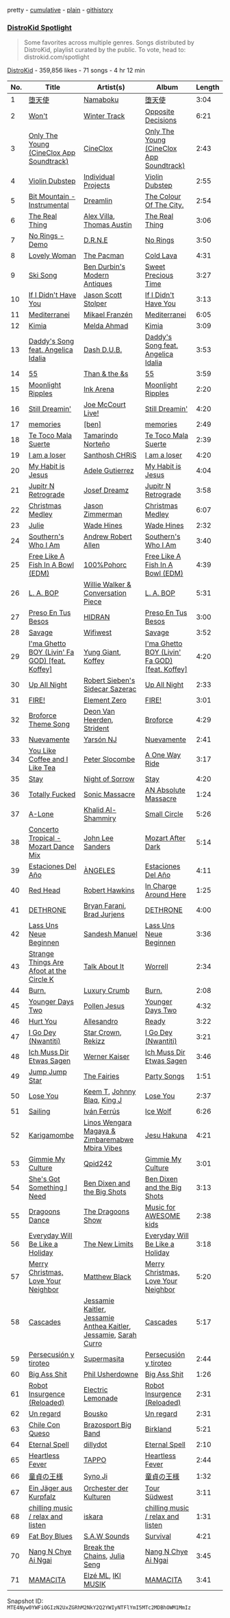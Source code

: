 pretty - [cumulative](/playlists/cumulative/5uUVyS9PTP8pXBi5nuwLZP.md) - [plain](/playlists/plain/5uUVyS9PTP8pXBi5nuwLZP) - [githistory](https://github.githistory.xyz/mackorone/spotify-playlist-archive/blob/main/playlists/plain/5uUVyS9PTP8pXBi5nuwLZP)

### [DistroKid Spotlight](https://open.spotify.com/playlist/5uUVyS9PTP8pXBi5nuwLZP)

> Some favorites across multiple genres\. Songs distributed by DistroKid, playlist curated by the public\. To vote, head to: distrokid.com/spotlight

[DistroKid](https://open.spotify.com/user/bxv6myddmviz546hlcxia9t5g) - 359,856 likes - 71 songs - 4 hr 12 min

| No. | Title | Artist(s) | Album | Length |
|---|---|---|---|---|
| 1 | [堕天使](https://open.spotify.com/track/4Oxtw7b9XytF8M3BTXCqaS) | [Namaboku](https://open.spotify.com/artist/6EiTorLwzY6VzBlQtL80YE) | [堕天使](https://open.spotify.com/album/0g8eU6wSEgXoBQaDBuKo4U) | 3:04 |
| 2 | [Won't](https://open.spotify.com/track/2gpLzsfjnLk5f3I3YYr0Fu) | [Winter Track](https://open.spotify.com/artist/57B462CBKwDZGjJFXcSoLO) | [Opposite Decisions](https://open.spotify.com/album/1OuWDFpiE1UEg8n1C2pp7J) | 6:21 |
| 3 | [Only The Young \(CineClox App Soundtrack\)](https://open.spotify.com/track/2Wwveqheaz0VaGIaM3s5xl) | [CineClox](https://open.spotify.com/artist/7unDIRZkXXJOckQLqMBkSj) | [Only The Young \(CineClox App Soundtrack\)](https://open.spotify.com/album/1kfTdTE9v4VdrsaqGBssqG) | 2:43 |
| 4 | [Violin Dubstep](https://open.spotify.com/track/2zYOpBElMWpjFwMxljLNfS) | [Individual Projects](https://open.spotify.com/artist/6bvy2SdZv1Qff67maax86Q) | [Violin Dubstep](https://open.spotify.com/album/42i1AD55Sfv5NjnroBMlqZ) | 2:55 |
| 5 | [Bit Mountain \- Instrumental](https://open.spotify.com/track/55ASimTwmFEGHPWaT8qHOg) | [Dreamlin](https://open.spotify.com/artist/3h6xqkKtjxSmrQBpCXJYnq) | [The Colour Of The City.](https://open.spotify.com/album/62tZffCRsiF1wSML5EE5d0) | 2:54 |
| 6 | [The Real Thing](https://open.spotify.com/track/2cyoeQBJJqztuLyytos0n8) | [Alex Villa](https://open.spotify.com/artist/0TL5quT3xyCmg6BGPiCsiw), [Thomas Austin](https://open.spotify.com/artist/68isQhzDhDaERWs5O28Y8W) | [The Real Thing](https://open.spotify.com/album/1fLkCtWy7nq7pfs69aUkRZ) | 3:06 |
| 7 | [No Rings \- Demo](https://open.spotify.com/track/6DXXuOZm7iq4xHkPdw5ylI) | [D.R.N.E](https://open.spotify.com/artist/2wRcu3EpX2DeW5XOySgUda) | [No Rings](https://open.spotify.com/album/3gF8QXDlGf5LRD0Ez7K5wU) | 3:50 |
| 8 | [Lovely Woman](https://open.spotify.com/track/4xfxKTTtxmsgcEfZJGSF6k) | [The Pacman](https://open.spotify.com/artist/4zOro8gRVSOHYsAp0kZQId) | [Cold Lava](https://open.spotify.com/album/6vGZmc3GTgWnrokj56mw4q) | 4:31 |
| 9 | [Ski Song](https://open.spotify.com/track/214ULrrMLbsaxCXdSlnT6v) | [Ben Durbin's Modern Antiques](https://open.spotify.com/artist/3YcTum2q0JhIv16gQdVVse) | [Sweet Precious Time](https://open.spotify.com/album/7JToVT6N6BvKYNT05RFEaF) | 3:27 |
| 10 | [If I Didn't Have You](https://open.spotify.com/track/56tykhc9iOJupJDtHHjmmZ) | [Jason Scott Stolper](https://open.spotify.com/artist/2InsX179RMklZFMuWuTlmO) | [If I Didn't Have You](https://open.spotify.com/album/6Y2cUfdsWE4lFYes3OwOCw) | 3:13 |
| 11 | [Mediterranei](https://open.spotify.com/track/7F1fcWhJ4caXg88cUJUc9w) | [Mikael Franzén](https://open.spotify.com/artist/52ZrQXo50Hd69Qx1lLBREJ) | [Mediterranei](https://open.spotify.com/album/2gRl3A762DXQA3357WMfse) | 6:05 |
| 12 | [Kimia](https://open.spotify.com/track/7y6hgRP1qSRS20qQ8hGKHZ) | [Melda Ahmad](https://open.spotify.com/artist/0SQdTHT31B1UlDSJpkdx5F) | [Kimia](https://open.spotify.com/album/1fT8ZvJjKBX8mjx0ZH6Iua) | 3:09 |
| 13 | [Daddy's Song feat\. Angelica Idalia](https://open.spotify.com/track/03Yit4l0bZgwgejTQIjeIR) | [Dash D.U.B.](https://open.spotify.com/artist/3IjymlI7EtFdNh6wsG9fyh) | [Daddy's Song feat\. Angelica Idalia](https://open.spotify.com/album/3MIMgYHky5eHVi5c0N3pC8) | 3:53 |
| 14 | [55](https://open.spotify.com/track/1rVI2H4fSNAdd5GT1of944) | [Than & the &s](https://open.spotify.com/artist/66nkf5pwrZSbTC9CGBi85L) | [55](https://open.spotify.com/album/1xXCWS1wDGDhCjGv1Y4hla) | 3:59 |
| 15 | [Moonlight Ripples](https://open.spotify.com/track/2jZamf9ZQZwt2qnnmyZcVE) | [Ink Arena](https://open.spotify.com/artist/2TqOILlj8fcnHretTzENwQ) | [Moonlight Ripples](https://open.spotify.com/album/3F9F9n4Yf4KWcnGDyioOaA) | 2:20 |
| 16 | [Still Dreamin'](https://open.spotify.com/track/0eYTv7fycoPnPAz0tzfhO8) | [Joe McCourt Live!](https://open.spotify.com/artist/6hOrTGdpII25w9mUDO5tf8) | [Still Dreamin'](https://open.spotify.com/album/1KCWNv8x7qqXFqEfYcECfx) | 4:20 |
| 17 | [memories](https://open.spotify.com/track/7AVXSZaNalF4tlE6RjURhH) | [\[ben\]](https://open.spotify.com/artist/5KynUKyXk4jxAdM82iOlOS) | [memories](https://open.spotify.com/album/1TrrnwXl6eOQM9Cgd7mzr1) | 2:49 |
| 18 | [Te Toco Mala Suerte](https://open.spotify.com/track/7sqNIkfIvCmagaPK7hN0Ae) | [Tamarindo Norteño](https://open.spotify.com/artist/08iGmnBkoG9wJxPUtoGX8n) | [Te Toco Mala Suerte](https://open.spotify.com/album/6N4kxXzR3yIgUaQSLhU8KP) | 2:39 |
| 19 | [I am a loser](https://open.spotify.com/track/74OI5ygzW1TMai6Ra3JjLD) | [Santhosh CHRiS](https://open.spotify.com/artist/6qBXD2mJ0LSdqX7GB7DKJn) | [I am a loser](https://open.spotify.com/album/5wJhiJOPti1JdIzvWhzTOL) | 4:20 |
| 20 | [My Habit is Jesus](https://open.spotify.com/track/4YMSXueQuODdzNmnWwW9et) | [Adele Gutierrez](https://open.spotify.com/artist/0pUggDyloC0BNZvB8FupXp) | [My Habit is Jesus](https://open.spotify.com/album/6FyPVVownmgyXfvNIldGrn) | 4:04 |
| 21 | [Jupitr N Retrograde](https://open.spotify.com/track/30QQWf1h7Ta638b34e6KNd) | [Josef Dreamz](https://open.spotify.com/artist/0twHLMelUaWU93xPcbdbhM) | [Jupitr N Retrograde](https://open.spotify.com/album/5VJnpNumIir0779nuRnekf) | 3:58 |
| 22 | [Christmas Medley](https://open.spotify.com/track/0rU14Logcd9bq6jKXX8FWi) | [Jason Zimmerman](https://open.spotify.com/artist/32aOY7csf8fQHk8muv9xuw) | [Christmas Medley](https://open.spotify.com/album/6chPGBhqZmB9sxrqRHcI3b) | 6:07 |
| 23 | [Julie](https://open.spotify.com/track/5o8bY4ELMJPA1iFdu4nNxM) | [Wade Hines](https://open.spotify.com/artist/20boI81KcEbTVIeTYl8p7P) | [Wade Hines](https://open.spotify.com/album/1N0yeBy5MdbxpwsKpklOFL) | 2:32 |
| 24 | [Southern's Who I Am](https://open.spotify.com/track/1DBAktyzLx0iyPZdZCI30N) | [Andrew Robert Allen](https://open.spotify.com/artist/4fxgrN0QP2oCEUgu9rgrt5) | [Southern's Who I Am](https://open.spotify.com/album/66RRjRcH525KSKHKZ16pGB) | 3:40 |
| 25 | [Free Like A Fish In A Bowl \(EDM\)](https://open.spotify.com/track/7lDYXw79gZCBzkdcwjvZkW) | [100%Pohorc](https://open.spotify.com/artist/3JwlohCDDKztv9Qlv6enSJ) | [Free Like A Fish In A Bowl \(EDM\)](https://open.spotify.com/album/6cv00dgUfOcQqzorU3v70e) | 4:39 |
| 26 | [L\. A\. BOP](https://open.spotify.com/track/31T6zB3uwmASskv8BgkyNi) | [Willie Walker & Conversation Piece](https://open.spotify.com/artist/2FFMlpf1dW1wG6wtOvcWKk) | [L\. A\. BOP](https://open.spotify.com/album/5P8i0knSICvrYLJJBPDGNJ) | 5:31 |
| 27 | [Preso En Tus Besos](https://open.spotify.com/track/0azTcAOHcEaXwWPtw0QMG1) | [HIDRAN](https://open.spotify.com/artist/19R9I34k0thAQI6vbWvrrB) | [Preso En Tus Besos](https://open.spotify.com/album/2ilh1KGT0ILt5HivUlgWDA) | 3:00 |
| 28 | [Savage](https://open.spotify.com/track/3zTUJ6NHbeYT7Lh7sFiyux) | [Wifiwest](https://open.spotify.com/artist/13926ECE6QWsiRzilwvnoZ) | [Savage](https://open.spotify.com/album/7m2gyKmOhLyz05J28UGtyq) | 3:52 |
| 29 | [I'ma Ghetto BOY \(Livin' Fa GOD\) \[feat\. Koffey\]](https://open.spotify.com/track/3tFJKsuiphDOIwexSDA0Lf) | [Yung Giant](https://open.spotify.com/artist/7dufBMPn0WspirCM7dGYY8), [Koffey](https://open.spotify.com/artist/06mYxLJ5Yc6lzG6as2hd7Y) | [I'ma Ghetto BOY \(Livin' Fa GOD\) \[feat\. Koffey\]](https://open.spotify.com/album/7jbnlM4ndWH5QAiTle7UFn) | 4:20 |
| 30 | [Up All Night](https://open.spotify.com/track/1tdbj7FgirplpkaIQ86DyH) | [Robert Sieben's Sidecar Sazerac](https://open.spotify.com/artist/2Bu6hkeftVPpunqUlcmlfl) | [Up All Night](https://open.spotify.com/album/6SlRoyPl7CiaNWRs2MJ4dK) | 2:33 |
| 31 | [FIRE!](https://open.spotify.com/track/5IznUnc1FbpN6maRW3BHqS) | [Element Zero](https://open.spotify.com/artist/3jnQ9ia5yrORPi9zF7exXg) | [FIRE!](https://open.spotify.com/album/6F95zdN6kBM6lsd8O3ddIO) | 3:01 |
| 32 | [Broforce Theme Song](https://open.spotify.com/track/4ZiMrrjGZjk4VUYtNutGQ1) | [Deon Van Heerden](https://open.spotify.com/artist/42wTrYXmXiolE9DV5IFCh0), [Strident](https://open.spotify.com/artist/4mCThE6GfGfwmtkZNOGyHn) | [Broforce](https://open.spotify.com/album/4iAbYl2dMF3Q3EVEXifL9h) | 4:29 |
| 33 | [Nuevamente](https://open.spotify.com/track/0KQ8l6Qbfwp5zHdGtmRBor) | [Yarsón NJ](https://open.spotify.com/artist/43lWsNm56jRy3QTEBzGpnL) | [Nuevamente](https://open.spotify.com/album/6Z1a9KnJYAyHlgjrvQ4MyF) | 2:41 |
| 34 | [You Like Coffee and I Like Tea](https://open.spotify.com/track/5uxmIFFCUvWM5BylPbiCZV) | [Peter Slocombe](https://open.spotify.com/artist/15Tpq411l1YkMfbgYLrCux) | [A One Way Ride](https://open.spotify.com/album/0KGZyzzKvpQ6TKiXDDC2Q1) | 3:17 |
| 35 | [Stay](https://open.spotify.com/track/3IOlQGdoWJPz9yz4BGoJYW) | [Night of Sorrow](https://open.spotify.com/artist/1B3gy741cOrfWMvCzvbUar) | [Stay](https://open.spotify.com/album/5H96Dk0CLjQRFWl07Tsk05) | 4:20 |
| 36 | [Totally Fucked](https://open.spotify.com/track/0TqLqdYK3CjlEVelghFnzg) | [Sonic Massacre](https://open.spotify.com/artist/4BgHIxnfCEYA1zedpxliFw) | [AN Absolute Massacre](https://open.spotify.com/album/4Uik8XuSOal3ue6KEkMQR1) | 1:24 |
| 37 | [A\-Lone](https://open.spotify.com/track/0xKR0T4wpOUDAkitFB11Xt) | [Khalid Al\-Shammiry](https://open.spotify.com/artist/6Io7YjlGXul3bUzHmr8RgZ) | [Small Circle](https://open.spotify.com/album/2XdhZ1l0mCQ6LXd6VwhQXZ) | 5:26 |
| 38 | [Concerto Tropical \- Mozart Dance Mix](https://open.spotify.com/track/1aDwqQqqo2JTAUFBfrvksn) | [John Lee Sanders](https://open.spotify.com/artist/2A3djbTBCAsghTctBHYd4p) | [Mozart After Dark](https://open.spotify.com/album/0SYOG3VI43kKBvnhloT4pk) | 5:14 |
| 39 | [Estaciones Del Año](https://open.spotify.com/track/6BGMXd0ftk649HaI559RJ1) | [ÀNGELES](https://open.spotify.com/artist/6luAiD4nse6rQ5bFJrtGdV) | [Estaciones Del Año](https://open.spotify.com/album/0ZdrAUUnDLKSU5yl8HFNuW) | 4:11 |
| 40 | [Red Head](https://open.spotify.com/track/0q9rTeDMMYbEqWYSSWP2pC) | [Robert Hawkins](https://open.spotify.com/artist/4LHboFvRdMrh4W2KSrXhWB) | [In Charge Around Here](https://open.spotify.com/album/0mGbWWpxxd8hypTw9NC5VD) | 1:25 |
| 41 | [DETHRONE](https://open.spotify.com/track/4TULx1nfTHQtTZKXskyzWp) | [Bryan Farani](https://open.spotify.com/artist/6qaZSvIXlSu1sOZ7Yts9Xx), [Brad Jurjens](https://open.spotify.com/artist/5nUisapaTR3R6BZMdDK4j6) | [DETHRONE](https://open.spotify.com/album/11Z69fInuOVC2O3GxHAjrS) | 4:00 |
| 42 | [Lass Uns Neue Beginnen](https://open.spotify.com/track/7tqq1ECjyTC2fxXE6gJ3Be) | [Sandesh Manuel](https://open.spotify.com/artist/1FP9jgHKP3F3gojPpPZMH1) | [Lass Uns Neue Beginnen](https://open.spotify.com/album/5GwWbXWEJPu1OTvKl1GIdk) | 3:36 |
| 43 | [Strange Things Are Afoot at the Circle K](https://open.spotify.com/track/6NYxL6iw4n5FKPKnqCAIQh) | [Talk About It](https://open.spotify.com/artist/3yK3wlBvAkYcPlys5bmkbY) | [Worrell](https://open.spotify.com/album/2S3afwdVjCLcebRxsXedLZ) | 2:34 |
| 44 | [Burn.](https://open.spotify.com/track/5mkrs6WGR1XYItEsy2HS13) | [Luxury Crumb](https://open.spotify.com/artist/7f8NanaW42xUvwUcX68Cl5) | [Burn.](https://open.spotify.com/album/1UvBM4VS7rHbrFcpKtOtjy) | 2:08 |
| 45 | [Younger Days Two](https://open.spotify.com/track/3hsso1BlieR6xoioms5YcN) | [Pollen Jesus](https://open.spotify.com/artist/3iAK7jQmqmvxcWO6ZYnu05) | [Younger Days Two](https://open.spotify.com/album/35pU5YbkjYUWciaGcoi1Om) | 4:32 |
| 46 | [Hurt You](https://open.spotify.com/track/6NqQLbiFmCYf7FEZjee8GO) | [Allesandro](https://open.spotify.com/artist/5I9mDb58gNEB73l89HDEHL) | [Ready](https://open.spotify.com/album/5gsA5yVj1lUstOR77e4Lmj) | 3:22 |
| 47 | [I Go Dey \(Nwantiti\)](https://open.spotify.com/track/1lZUMiCp9TzdfymjogS0RR) | [Star Crown](https://open.spotify.com/artist/7BVfHKyhR33KzXMDTjyLT7), [Rekizz](https://open.spotify.com/artist/43lGe1OtiekaGr5MaFvFmV) | [I Go Dey \(Nwantiti\)](https://open.spotify.com/album/6zKE4UkhYTVI36NII5cuyS) | 3:21 |
| 48 | [Ich Muss Dir Etwas Sagen](https://open.spotify.com/track/4ilbGaPy8JUdhefeFooOZu) | [Werner Kaiser](https://open.spotify.com/artist/7gCylUe5H6h9cVa1ucbW2d) | [Ich Muss Dir Etwas Sagen](https://open.spotify.com/album/4lmFyCQDZMAqrCoNO518YG) | 3:46 |
| 49 | [Jump Jump Star](https://open.spotify.com/track/53U51XZC5OMwvnQ1XNDGl0) | [The Fairies](https://open.spotify.com/artist/1Y2p94emGouJO3pOjcEcLI) | [Party Songs](https://open.spotify.com/album/4WHoVk4lXjsmMnsMXSk6vB) | 1:51 |
| 50 | [Lose You](https://open.spotify.com/track/5mmTt4XdGnQKcg2jIU2DGh) | [Keem T](https://open.spotify.com/artist/1nd0MuNcrmdHzdYgN9wGuR), [Johnny Blaq](https://open.spotify.com/artist/0bbK12VcabACD6FZxJ8xlN), [King J](https://open.spotify.com/artist/7KDmyyEBcIsaobaPodNEIc) | [Lose You](https://open.spotify.com/album/3GhWDTNra1LeoxgDUwIw2O) | 2:37 |
| 51 | [Sailing](https://open.spotify.com/track/6BrPfRDcZHJn3RHm55nqyf) | [Iván Ferrús](https://open.spotify.com/artist/4DtXLPkKXCormBHlZzDm8c) | [Ice Wolf](https://open.spotify.com/album/3Bd0lzicLwcmVn9gYNGtU4) | 6:26 |
| 52 | [Karigamombe](https://open.spotify.com/track/10N04WJRw3y5sxELsTCVhH) | [Linos Wengara Magaya & Zimbaremabwe Mbira Vibes](https://open.spotify.com/artist/1ux8E3WpGd6u2tXXqVcqfP) | [Jesu Hakuna](https://open.spotify.com/album/1PbY2ZhSLXdAxhYYLe42fQ) | 4:21 |
| 53 | [Gimmie My Culture](https://open.spotify.com/track/0FuhKfvX53YU8IP7r5RZcM) | [Qpid242](https://open.spotify.com/artist/3g7WC1TrRhdp6N83EiOJn1) | [Gimmie My Culture](https://open.spotify.com/album/4y0B7XcGDnLfCbFyq8Of2p) | 3:01 |
| 54 | [She's Got Something I Need](https://open.spotify.com/track/0iA5x0vIxNGkunH9LQ1SbD) | [Ben Dixen and the Big Shots](https://open.spotify.com/artist/2e9iTRCM4VdKm2dVJoRiQT) | [Ben Dixen and the Big Shots](https://open.spotify.com/album/33Z9Iv2jPf4H5PVPvcCcpw) | 3:13 |
| 55 | [Dragoons Dance](https://open.spotify.com/track/0yWWTvje7iNDZPhsx9lWcD) | [The Dragoons Show](https://open.spotify.com/artist/3UrnzBYLqQztjIW6Sg1qji) | [Music for AWESOME kids](https://open.spotify.com/album/689DajirMxga2tFpBBxnUO) | 2:38 |
| 56 | [Everyday Will Be Like a Holiday](https://open.spotify.com/track/1Obu7H3Moecp8C38MeV4ed) | [The New Limits](https://open.spotify.com/artist/7bQs9xViIiTgRsbx70Mqsz) | [Everyday Will Be Like a Holiday](https://open.spotify.com/album/72otLNw9MvwnBS33JrKDv7) | 3:18 |
| 57 | [Merry Christmas, Love Your Neighbor](https://open.spotify.com/track/66DSXYhXuqoAamTF0mF9zd) | [Matthew Black](https://open.spotify.com/artist/5oqlBL6UgYXSZJd0WTKJkG) | [Merry Christmas, Love Your Neighbor](https://open.spotify.com/album/5ObJXCnrNfEnyPJfuSGOpl) | 5:20 |
| 58 | [Cascades](https://open.spotify.com/track/3oGbrjRQwEuB6r36Tl8QIg) | [Jessamie Kaitler](https://open.spotify.com/artist/4W1uiQuHYy9BliwEwnHw0b), [Jessamie Anthea Kaitler](https://open.spotify.com/artist/0VygwlaXvfKtnmU7nxbe7O), [Jessamie](https://open.spotify.com/artist/7xJ9AuKFXFYOfGQDyQ0soX), [Sarah Curro](https://open.spotify.com/artist/2rRCsXwcZV8p5BENxglOOp) | [Cascades](https://open.spotify.com/album/4gdg31j5riccQQkSyWMwQD) | 5:17 |
| 59 | [Persecusión y tiroteo](https://open.spotify.com/track/01rZfgicEEVTCzNwXJQWAs) | [Supermasita](https://open.spotify.com/artist/7zCW65GE1YwPDTYk7POovN) | [Persecusión y tiroteo](https://open.spotify.com/album/3Tp3xk6LLbOgimjdtr583U) | 2:44 |
| 60 | [Big Ass Shit](https://open.spotify.com/track/7F2N8cSTGlBVnW6AAylQrA) | [Phil Usherdowne](https://open.spotify.com/artist/2H9MF2G8JT7BPooB090P9K) | [Big Ass Shit](https://open.spotify.com/album/6UoQ35w7sbzxr7IWjK1DIy) | 1:26 |
| 61 | [Robot Insurgence \(Reloaded\)](https://open.spotify.com/track/3WFMWa2IqGyAbP8f4PJlrK) | [Electric Lemonade](https://open.spotify.com/artist/7BL8gVbld3zII185lFRY9y) | [Robot Insurgence \(Reloaded\)](https://open.spotify.com/album/2F2F1e78JSVW5fy5N3tc9D) | 2:31 |
| 62 | [Un regard](https://open.spotify.com/track/6ssPCiJGdBtTzGqoVLH4gg) | [Bousko](https://open.spotify.com/artist/3tReS5iVJiJ1VHGdIGz6Aw) | [Un regard](https://open.spotify.com/album/3IgB1LpDVosfkX1l6TL8bc) | 2:31 |
| 63 | [Chile Con Queso](https://open.spotify.com/track/3HnYPxCrnnUTD40ODpgZRu) | [Brazosport Big Band](https://open.spotify.com/artist/6cWc71YaXCiQbDi9llaNAS) | [Birkland](https://open.spotify.com/album/0ghQBSyRhCkkY4VQLc5zS1) | 5:21 |
| 64 | [Eternal Spell](https://open.spotify.com/track/23NDBguzcGraPbXPcgOmlO) | [dillydot](https://open.spotify.com/artist/4JG83vbjzJCVssUu3rM8iA) | [Eternal Spell](https://open.spotify.com/album/1RwwCHzavPz9JIc2GM9vOB) | 2:10 |
| 65 | [Heartless Fever](https://open.spotify.com/track/79VLZ8STRkqPRLVEWoPLzE) | [TAPPO](https://open.spotify.com/artist/5SH01x4kf9lLj0MkAhO9Ez) | [Heartless Fever](https://open.spotify.com/album/3P4TtOBgu75bnHtFUtBlwx) | 2:44 |
| 66 | [童貞の王様](https://open.spotify.com/track/5PQVfogYBUcxrbRP4sYCwJ) | [Syno Ji](https://open.spotify.com/artist/5aQ5EzXOL6OQ6QtO5HLUBo) | [童貞の王様](https://open.spotify.com/album/5jQXxy7PhCS3rKW0w3yd0D) | 1:32 |
| 67 | [Ein Jäger aus Kurpfalz](https://open.spotify.com/track/035tvxsuUuZNVhWOhpWl98) | [Orchester der Kulturen](https://open.spotify.com/artist/0CvhrwlrMKR0jjVeJhtRah) | [Tour Südwest](https://open.spotify.com/album/56ei5pJAFpxGs8gA5c6mCA) | 3:11 |
| 68 | [chilling music / relax and listen](https://open.spotify.com/track/16l4eKcM5Z1i3b3eqtsymb) | [iskara](https://open.spotify.com/artist/3dBTBf0Byi2O8HfpqBALWV) | [chilling music / relax and listen](https://open.spotify.com/album/24thytFAajnvBm5iD6tYsn) | 1:31 |
| 69 | [Fat Boy Blues](https://open.spotify.com/track/0BR5gP4MAtLlFl04ejXp4J) | [S.A.W Sounds](https://open.spotify.com/artist/0nNcqDyoJvx1cpGoRSgd1s) | [Survival](https://open.spotify.com/album/7BGXD1si4bQsCu1bhnqOJC) | 4:21 |
| 70 | [Nang N Chye Ai Ngai](https://open.spotify.com/track/1x5I6YvJLT3nZE55DYNMR3) | [Break the Chains](https://open.spotify.com/artist/3huhGbS5nEc76UmPHn958s), [Julia Seng](https://open.spotify.com/artist/6pydhN70KeoJ7QodaKUxvp) | [Nang N Chye Ai Ngai](https://open.spotify.com/album/5SR2QagZuBJEJ6nF8XDaem) | 3:45 |
| 71 | [MAMACITA](https://open.spotify.com/track/2qQ6gx50b886lWvlcN7oJM) | [Elzé ML](https://open.spotify.com/artist/4mFIW2nWGOQ5tKaVjhp1M7), [IKI MUSIK](https://open.spotify.com/artist/58JPgBPm1yOksNaAGJ8naH) | [MAMACITA](https://open.spotify.com/album/73uZAzw8y6AuybwoxrMYWs) | 3:41 |

Snapshot ID: `MTE4Nyw0YWFiOGIzN2UxZGRhM2NkY2Q2YWIyNTFlYmI5MTc2MDBhOWM1MmIz`
